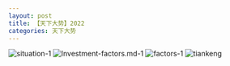 ```yaml
---
layout: post
title: 【天下大势】2022
categories: 天下大势
---
```

![situation-1](http://r74vtd8b0.hd-bkt.clouddn.com/img/situation-1.PNG)
![Investment-factors.md-1](http://r74vtd8b0.hd-bkt.clouddn.com/img/iShot2022-03-04%2003.43.30.png)
![factors-1](http://r74vtd8b0.hd-bkt.clouddn.com/img/factors-1.png)
![tiankeng](http://r74vtd8b0.hd-bkt.clouddn.com/img/tiankeng.png)



  




